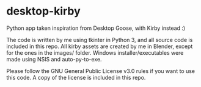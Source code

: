 # desktop-kirby
Python app taken inspiration from Desktop Goose, with Kirby instead :)

The code is written by me using tkinter in Python 3, and all source code is included in this repo.
All kirby assets are created by me in Blender, except for the ones in the images/ folder.
Windows installer/executables were made using NSIS and auto-py-to-exe.

Please follow the GNU General Public License v3.0 rules if you want to use this code. A copy of the license is included in this repo.

